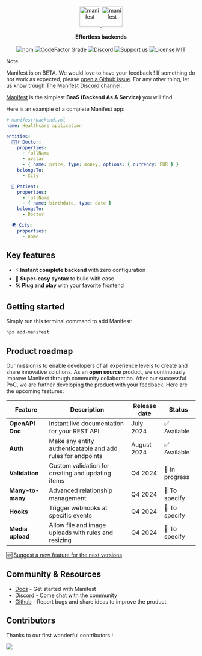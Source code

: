 <br>
<p align="center">
  <a href="https://manifest.build/#gh-light-mode-only">
    <img alt="manifest" src="https://manifest.build/assets/images/logo-transparent.svg" height="55px" alt="Manifest logo" title="Manifest - Effortless backends" />
  </a>
  <a href="https://manifest.build/#gh-dark-mode-only">
    <img alt="manifest" src="https://manifest.build/assets/images/logo-light.svg" height="55px" alt="Manifest logo" title="Manifest - Effortless backends" />
  </a>
</p>

<p align='center'>
<strong>Effortless backends</strong>
<br><br>
  <a href="https://www.npmjs.com/package/manifest" target="_blank"><img alt="npm" src="https://img.shields.io/npm/v/manifest"></a>
  <a href="https://www.codefactor.io/repository/github/mnfst/manifest" target="_blank"><img alt="CodeFactor Grade" src="https://img.shields.io/codefactor/grade/github/mnfst/manifest"></a>
  <a href="https://discord.com/invite/FepAked3W7" target="_blank"><img alt="Discord" src="https://img.shields.io/discord/1089907785178812499?label=discord"></a>
  <a href="https://opencollective.com/mnfst"  target="_blank"><img src="https://img.shields.io/badge/Support%20us-Open%20Collective-41B883.svg" alt="Support us"></a>
  <a href="https://github.com/mnfst/manifest/blob/develop/LICENSE" target="_blank"><img alt="License MIT" src="https://img.shields.io/badge/licence-MIT-green"></a>
  <br>
</p>

> [!NOTE]  
> Manifest is on BETA. We would love to have your feedback ! If something do not work as expected, please [open a Github issue](https://github.com/mnfst/manifest/issues/new/choose). For any other thing, let us know trough [The Manifest Discord channel](https://discord.com/invite/FepAked3W7).

[Manifest](https://manifest.build) is the simplest **BaaS (Backend As A Service)** you will find.

Here is an example of a complete Manifest app:

```yaml
# manifest/backend.yml
name: Healthcare application

entities:
  👩🏾‍⚕️ Doctor:
    properties:
      - fullName
      - avatar
      - { name: price, type: money, options: { currency: EUR } }
    belongsTo:
      - City

  🤒 Patient:
    properties:
      - fullName
      - { name: birthdate, type: date }
    belongsTo:
      - Doctor

  🌍 City:
    properties:
      - name
```

## Key features

- ⚡ **Instant complete backend** with zero configuration
- 🧠 **Super-easy syntax** to build with ease
- 🛠️ **Plug and play** with your favorite frontend

## Getting started

Simply run this terminal command to add Manifest:

```bash
npx add-manifest
```

## Product roadmap

Our mission is to enable developers of all experience levels to create and share innovative solutions. As an **open source** product, we continuously improve Manifest through community collaboration. After our successful PoC, we are further developing the product with your feedback. Here are the upcoming features:

| Feature          | Description                                                 | Release date | Status         |
| ---------------- | ----------------------------------------------------------- | ------------ | -------------- |
| **OpenAPI Doc**  | Instant live documentation for your REST API                | July 2024    | ✅ Available   |
| **Auth**         | Make any entity authenticatable and add rules for endpoints | August 2024  | ✅ Available   |
| **Validation**   | Custom validation for creating and updating items           | Q4 2024      | 🚧 In progress |
| **Many-to-many** | Advanced relationship management                            | Q4 2024      | 📝 To specify  |
| **Hooks**        | Trigger webhooks at specific events                         | Q4 2024      | 📝 To specify  |
| **Media upload** | Allow file and image uploads with rules and resizing        | Q4 2024      | 📝 To specify  |

🆕 [Suggest a new feature for the next versions](https://github.com/mnfst/manifest/discussions/new?category=feature-request)

## Community & Resources

- [Docs](https://manifest.build/docs) - Get started with Manifest
- [Discord](https://discord.gg/FepAked3W7) - Come chat with the community
- [Github](https://github.com/mnfst/manifest/issues) - Report bugs and share ideas to improve the product.

## Contributors

Thanks to our first wonderful contributors !

<a href="https://github.com/mnfst/manifest/graphs/contributors">
  <img src="https://contrib.rocks/image?repo=mnfst/manifest" />
</a>
